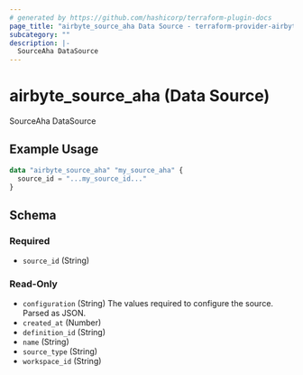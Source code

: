 ```yaml
---
# generated by https://github.com/hashicorp/terraform-plugin-docs
page_title: "airbyte_source_aha Data Source - terraform-provider-airbyte"
subcategory: ""
description: |-
  SourceAha DataSource
---
```


# airbyte_source_aha (Data Source)

SourceAha DataSource

## Example Usage

```terraform
data "airbyte_source_aha" "my_source_aha" {
  source_id = "...my_source_id..."
}
```

<!-- schema generated by tfplugindocs -->
## Schema

### Required

- `source_id` (String)

### Read-Only

- `configuration` (String) The values required to configure the source. Parsed as JSON.
- `created_at` (Number)
- `definition_id` (String)
- `name` (String)
- `source_type` (String)
- `workspace_id` (String)
